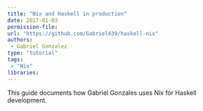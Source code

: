 ```yaml
---
title: "Nix and Haskell in production"
date: 2017-01-03
permission-file: 
url: "https://github.com/Gabriel439/haskell-nix"
authors:
 - Gabriel Gonzalez
type: "tutorial"
tags:
 - "Nix"
libraries:
---
```


This guide documents how Gabriel Gonzales uses Nix for Haskell development. 
